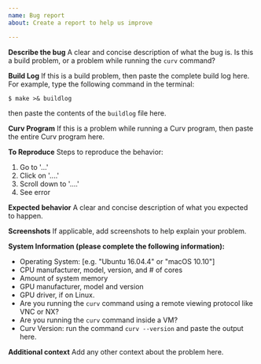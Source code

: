 ```yaml
---
name: Bug report
about: Create a report to help us improve

---
```


**Describe the bug**
A clear and concise description of what the bug is.
Is this a build problem, or a problem while running the `curv` command?

**Build Log**
If this is a build problem, then paste the complete build log here.
For example, type the following command in the terminal:
```
$ make >& buildlog
```
then paste the contents of the `buildlog` file here.

**Curv Program**
If this is a problem while running a Curv program,
then paste the entire Curv program here.

**To Reproduce**
Steps to reproduce the behavior:
1. Go to '...'
2. Click on '....'
3. Scroll down to '....'
4. See error

**Expected behavior**
A clear and concise description of what you expected to happen.

**Screenshots**
If applicable, add screenshots to help explain your problem.

**System Information (please complete the following information):**
 - Operating System: [e.g. "Ubuntu 16.04.4" or "macOS 10.10"]
 - CPU manufacturer, model, version, and # of cores
 - Amount of system memory
 - GPU manufacturer, model and version
 - GPU driver, if on Linux.
 - Are you running the `curv` command using a remote viewing protocol like VNC or NX?
 - Are you running the `curv` command inside a VM?
 - Curv Version: run the command `curv --version` and paste the output here.

**Additional context**
Add any other context about the problem here.
